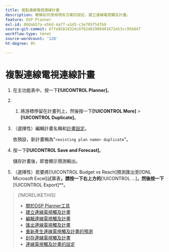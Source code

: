 ```yaml
---
title: 複製連線電視連線計畫
description: 瞭解如何使用現有方案的設定，建立連線電視觸及計畫。
feature: DSP Planner
exl-id: 80dab57a-e56d-4a77-a1d5-c3e705f54fb9
source-git-commit: 67fe8581832dc0762d62908d01672e53cc95b847
workflow-type: tm+mt
source-wordcount: '128'
ht-degree: 0%

---
```


# 複製連線電視連線計畫

1. 在主功能表中，按一下&#x200B;**[!UICONTROL Planner]**。

1. &#x200B;
   1. 將游標停留在計畫列上，然後按一下&#x200B;**[!UICONTROL More]** > **[!UICONTROL Duplicate]**。

1. （選擇性）編輯計畫名稱和[計畫設定](planner-settings.md)。

   依預設，新計畫稱為&quot;`<existing plan name> duplicate`&quot;。

1. 按一下&#x200B;**[!UICONTROL Save and Forecast]**。

   儲存計畫後，即會顯示預測輸出。

1. （選擇性）若要將[!UICONTROL Budget vs Reach]預測匯出至[!DNL Microsoft Excel]試算表&#x200B;**，請按一下右上方的&#x200B;**&#x200B;[!UICONTROL ...]&#x200B;**，然後按一下&#x200B;**&#x200B;[!UICONTROL Export]**。

>[!MORELIKETHIS]
>
>* [關於DSP Planner工具](planner-about.md)
>* [建立連線電視觸及計畫](planner-create.md)
>* [編輯連線電視觸及計畫](planner-edit.md)
>* [匯出連線電視觸及計畫](planner-export.md)
>* [重新產生連線電視觸及計畫的預測](planner-forecast.md)
>* [封存連線電視觸及計畫](planner-archive.md)
>* [連線電視觸及計畫的設定](planner-settings.md)
